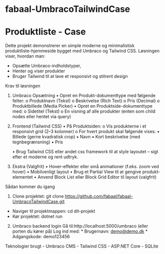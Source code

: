 # fabaal-UmbracoTailwindCase


# Produktliste - Case 

Dette projekt demonstrerer en simple moderne og minimalistisk produktliste-hjemmeside bygget med Umbraco og Tailwind CSS. Løsningen viser, hvordan man:

- Opsætte Umbraco-indholdstyper,
- Henter og viser produkter
- Bruger Tailwind til at lave et responsivt og stilrent design

Krav til løsningen 
1. Umbraco Opsætning
    • Opret en Produkt-dokumenttype med følgende felter:
        o Produktnavn (Tekst)
        o Beskrivelse (Rich Text)
        o Pris (Decimal)
        o Produktbillede (Media Picker)
    • Opret en Produktside-dokumenttype med:
        o Sidetitel (Tekst)
        o En visning af alle produkter (enten som child nodes eller hentet via query)

2. Frontend (Tailwind CSS)
    • På Produktsiden:
        o Vis produkterne i et responsivt grid (2–3 kolonner)
        o For hvert produkt skal følgende vises:
        ▪ Billede (gerne kvadratisk crop)
        ▪ Navn
        ▪ Kort beskrivelse (med tegnbegrænsning)
        ▪ Pris

    • Brug Tailwind CSS eller andet css framework til at style layoutet – sigt efter et moderne og rent
    udtryk.

3. Ekstra (Valgfrit)
    • Hover-effekter eller små animationer (f.eks. zoom ved hover)
    • Mobilvenligt layout
    • Brug et Partial View til at gengive produkt-elementet
    • Anvend Block List eller Block Grid Editor til layout (valgfrit)


Sådan kommer du igang 
 1. Clone projektet: 
    git clone https://github.com/fabaal/fabaal-UmbracoTailwindCase.git
   -  Naviger til projektmappen: 
        cd dit-projekt
   -  Kør projektet: 
        dotnet run

2. Umbraco backend login
    Gå til:http://localhost:5000/umbraco (eller porten du kører på)
        Log ind med:
        * Brugernavn: demo@demo.dk
        * Adgangskode: demo123456


Teknologier brugt
    - Umbraco CMS 
    - Tailwind CSS
    - ASP.NET Core
    - SQLite